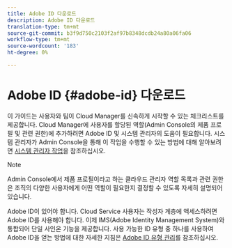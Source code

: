 ```yaml
---
title: Adobe ID 다운로드
description: Adobe ID 다운로드
translation-type: tm+mt
source-git-commit: b3f9d750c2103f2af97b8348dcdb24a80a06fa06
workflow-type: tm+mt
source-wordcount: '183'
ht-degree: 0%

---
```



# Adobe ID {#adobe-id} 다운로드

이 가이드는 사용자와 팀이 Cloud Manager를 신속하게 시작할 수 있는 체크리스트를 제공합니다. Cloud Manager에 사용자를 할당된 역할(Admin Console의 제품 프로필 및 관련 권한)에 추가하려면 Adobe ID 및 시스템 관리자의 도움이 필요합니다. 시스템 관리자가 Admin Console을 통해 이 작업을 수행할 수 있는 방법에 대해 알아보려면 [시스템 관리자 작업](/help/onboarding/what-is-required/add-users-assign-cm-roles.md)을 참조하십시오.

>[!NOTE]
>Admin Console에서 제품 프로필이라고 하는 클라우드 관리자 역할 목록과 관련 권한은 조직의 다양한 사용자에게 어떤 역할이 필요한지 결정할 수 있도록 자세히 설명되어 있습니다.

Adobe ID이 있어야 합니다. Cloud Service 사용자는 작성자 계층에 액세스하려면 Adobe ID를 사용해야 합니다. 이제 IMS(Adobe Identity Management System)와 통합되어 단일 사인온 기능을 제공합니다. 사용 가능한 ID 유형 중 하나를 사용하여 Adobe ID을 얻는 방법에 대한 자세한 지침은 [Adobe ID 유형 관리](https://helpx.adobe.com/enterprise/admin-guide.html/enterprise/using/identity.ug.html)를 참조하십시오.
